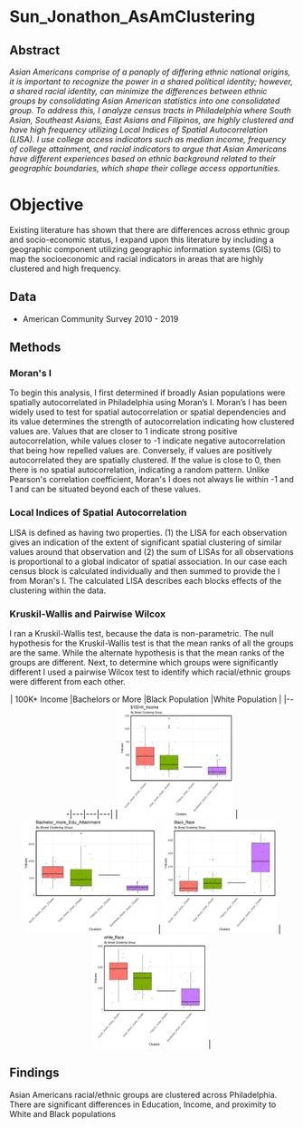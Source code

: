 # Sun_Jonathon_AsAmClustering

## Abstract
*Asian Americans comprise of a panoply of differing ethnic national origins, it is important to recognize the power in a shared political identity; however, a shared racial identity, can minimize the differences between ethnic groups by consolidating Asian American statistics into one consolidated group. To address this, I analyze census tracts in Philadelphia where South Asian, Southeast Asians, East Asians and Filipinos, are highly clustered and have high frequency utilizing Local Indices of Spatial Autocorrelation (LISA). I use college access indicators such as median income, frequency of college attainment, and racial indicators to argue that Asian Americans have different experiences based on ethnic background related to their geographic boundaries, which shape their college access opportunities.*

# Objective
Existing literature has shown that there are differences across ethnic group and socio-economic status, I expand upon this literature by including a geographic component utilizing geographic information systems (GIS) to map the socioeconomic and racial indicators in areas that are highly clustered and high frequency.

## Data 
* American Community Survey 2010 - 2019

## Methods

### Moran's I
To begin this analysis, I first determined if broadly Asian populations were spatially autocorrelated in Philadelphia using Moran’s I. Moran’s I has been widely used to test for spatial autocorrelation or spatial dependencies and its value determines the strength of autocorrelation indicating how clustered values are. Values that are closer to 1 indicate strong positive autocorrelation, while values closer to -1 indicate negative autocorrelation that being how repelled values are. Conversely, if values are positively autocorrelated they are spatially clustered. If the value is close to 0, then there is no spatial autocorrelation, indicating a random pattern. Unlike Pearson's correlation coefficient, Moran's I does not always lie within -1 and 1 and can be situated beyond each of these values.

### Local Indices of Spatial Autocorrelation
LISA is defined as having two properties. (1) the LISA for each observation gives an indication of the extent of significant spatial clustering of similar values around that observation and (2) the sum of LISAs for all observations is proportional to a global indicator of spatial association. In our case each census block is calculated individually and then summed to provide the I from Moran's I. The calculated LISA describes each blocks effects of the clustering within the data.

### Kruskil-Wallis and Pairwise Wilcox
I ran a Kruskil-Wallis test, because the data is non-parametric. The null hypothesis for the Kruskil-Wallis test is that the mean ranks of all the groups are the same. While the alternate hypothesis is that the mean ranks of the groups are different. Next, to determine which groups were significantly different I used a pairwise Wilcox test to identify which racial/ethnic groups were different from each other.

<center>
| 100K+ Income  |Bachelors or More  |Black Population   |White Population   |
|---|---|---|---|
| <img src = "https://github.com/CPLN-680-Spring-2022/Sun_Jonathon_AsAmClustering/blob/main/Analysis/Figs/Kruskal_Box/%24100%2BK_IncomePanEthnic.jpg?raw=true" width = "200" height = "200">   | <img src = "https://github.com/CPLN-680-Spring-2022/Sun_Jonathon_AsAmClustering/blob/main/Analysis/Figs/Kruskal_Box/Bachelor_more_Edu_AttainmentPanEthnic.jpg?raw=true" wight = "200" height = "200">   | <img src = "https://github.com/CPLN-680-Spring-2022/Sun_Jonathon_AsAmClustering/blob/main/Analysis/Figs/Kruskal_Box/Black_RacePanEthnic.jpg?raw=true" width = "200" height = "200">  | <img src = "https://github.com/CPLN-680-Spring-2022/Sun_Jonathon_AsAmClustering/blob/main/Analysis/Figs/Kruskal_Box/white_RacePanEthnic.jpg?raw=true" width = "200" height = "200">  |
</center>

## Findings
Asian Americans racial/ethnic groups are clustered across Philadelphia. There are significant differences in Education, Income, and proximity to White and Black populations

